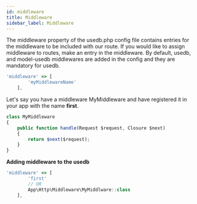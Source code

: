 ```yaml
---
id: middleware
title: Middleware
sidebar_label: Middleware
---
```


The middleware property of the usedb.php config file contains entries for the middleware to be included with our route. If you would like to assign middleware to routes, make an entry in the middleware. By default, usedb, and model-usedb middlewares are added in the config and they are mandatory for usedb.

```jsx
'middleware' => [
        'myMiddlewareName'
    ],
```

Let's say you have a middleware MyMiddleware and have registered it in your app with the name **first**.

```jsx title="MyMiddleware.php"
class MyMiddleware
{
    public function handle(Request $request, Closure $next)
    {
        return $next($request);
    }
}
```

**Adding middleware to the usedb**

```jsx title="usedb.php"
'middleware' => [
        'first'
        // OR
        App\Http\Middleware\MyMiddlware::class
    ],
```
